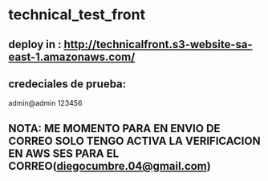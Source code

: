 # technical_test_front
## deploy in : http://technicalfront.s3-website-sa-east-1.amazonaws.com/

## credeciales de prueba:
admin@admin
123456
## NOTA: ME MOMENTO PARA EN ENVIO DE CORREO SOLO TENGO ACTIVA LA VERIFICACION EN AWS SES PARA EL CORREO(diegocumbre.04@gmail.com)
